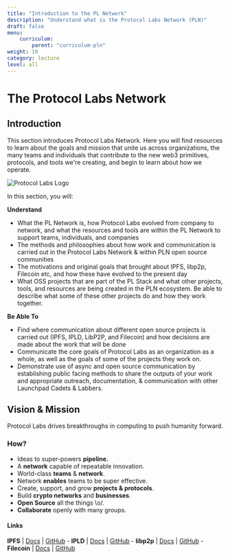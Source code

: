 ```yaml
---
title: "Introduction to the PL Network"
description: "Understand what is the Protocol Labs Network (PLN)"
draft: false
menu:
    curriculum:
        parent: "curriculum-pln"
weight: 10
category: lecture
level: all
---
```


# The Protocol Labs Network

## **Introduction**

This section introduces Protocol Labs Network. Here you will find resources to learn about the goals and mission that unite us across organizations, the many teams and individuals that contribute to the new web3 primitives, protocols, and tools we're creating, and begin to learn about how we operate.

![Protocol Labs Logo](/images/ARCHIV-protocol-labs-logo-horizontal-alt-black.png)

In this section, you will:

**Understand**

* What the PL Network is, how Protocol Labs evolved from company to network, and what the resources and tools are within the PL Network to support teams, individuals, and companies
* The methods and philosophies about how work and communication is carried out in the Protocol Labs Network & within PLN open source communities
* The motivations and original goals that brought about IPFS, libp2p, Filecoin etc, and how these have evolved to the present day
* What OSS projects that are part of the PL Stack and what other projects, tools, and resources are being created in the PLN ecosystem. Be able to describe what some of these other projects do and how they work together.

**Be Able To**

* Find where communication about different open source projects is carried out (IPFS, IPLD, LibP2P, and Filecoin) and how decisions are made about the work that will be done
* Communicate the core goals of Protocol Labs as an organization as a whole, as well as the goals of some of the projects they work on.
* Demonstrate use of async and open source communication by establishing public facing methods to share the outputs of your work and appropriate outreach, documentation, & communication with other Launchpad Cadets & Labbers.

## Vision & Mission

Protocol Labs drives breakthroughs in computing to push humanity forward.

### How?

* Ideas to super-powers **pipeline.**
* A **network** capable of repeatable innovation.
* World-class **teams** & **network**.
* Network **enables** teams to be super effective.
* Create, support, and grow **projects & protocols**.
* Build **crypto networks** and **businesses**.
* **Open Source** all the things \o/.
* **Collaborate** openly with many groups.

#### Links

**IPFS** | [Docs](https://docs.ipfs.io) | [GitHub](https://github.com/ipfs) - **IPLD** | [Docs](https://ipld.io/docs/) | [GitHub](https://github.com/ipld) - **libp2p** | [Docs](https://docs.libp2p.io) | [GitHub](https://github.com/libp2p) - **Filecoin** | [Docs](https://docs.filecoin.io) | [GitHub](https://github.com/filecoin-project)
